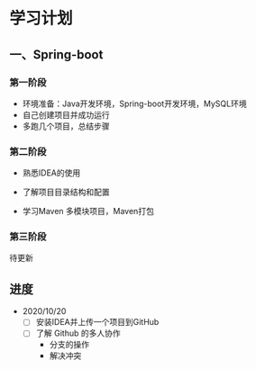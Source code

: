 # 学习计划

## 一、Spring-boot

### 第一阶段

- 环境准备：Java开发环境，Spring-boot开发环境，MySQL环境
- 自己创建项目并成功运行
- 多跑几个项目，总结步骤

### 第二阶段

- 熟悉IDEA的使用

- 了解项目目录结构和配置
- 学习Maven 多模块项目，Maven打包

### 第三阶段

待更新

## 进度

- 2020/10/20
  - [ ] 安装IDEA并上传一个项目到GitHub
  - [ ] 了解 Github 的多人协作
    - 分支的操作
    - 解决冲突



